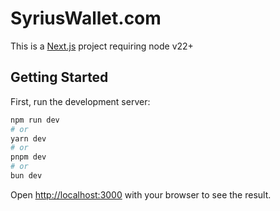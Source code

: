 # SyriusWallet.com

This is a [Next.js](https://nextjs.org/) project requiring node v22+

## Getting Started

First, run the development server:

```bash
npm run dev
# or
yarn dev
# or
pnpm dev
# or
bun dev
```

Open [http://localhost:3000](http://localhost:3000) with your browser to see the result.
